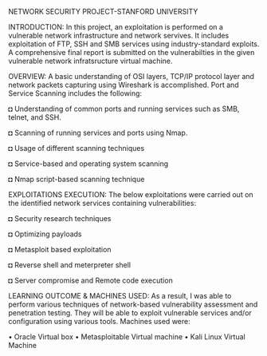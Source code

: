                                                   
NETWORK SECURITY PROJECT-STANFORD UNIVERSITY

INTRODUCTION:
 In this project, an exploitation is performed on a vulnerable network infrastructure and network servives. It includes exploitation of FTP, SSH and SMB services using industry-standard exploits. A comprehensive final report is submitted on the vulnerabilties in the given vulnerable network infratsructure virtual machine.

OVERVIEW:
 A basic understanding of OSI layers, TCP/IP protocol layer and network packets capturing using Wireshark is accomplished. Port and Service Scanning includes the following:

  ◘ Understanding of common ports and running services such as SMB, telnet, and SSH.
  
  ◘ Scanning of running services and ports using Nmap.
  
  ◘ Usage of different scanning techniques
  
  ◘ Service-based and operating system scanning
  
  ◘ Nmap script-based scanning technique
  
EXPLOITATIONS EXECUTION: The below exploitations were carried out on the identified network services containing vulnerabilities:
 
  ◘ Security research techniques
  
  ◘ Optimizing payloads
  
  ◘ Metasploit based exploitation
  
  ◘ Reverse shell and meterpreter shell
  
  ◘ Server compromise and Remote code execution

LEARNING OUTCOME & MACHINES USED: 
 As a result, I was able to perform various techniques of network-based vulnerability assessment and penetration testing. They will be able to exploit vulnerable services and/or configuration using various tools. Machines used were:

 • Oracle Virtual box
 • Metasploitable Virtual machine
 • Kali Linux Virtual Machine
 
 
